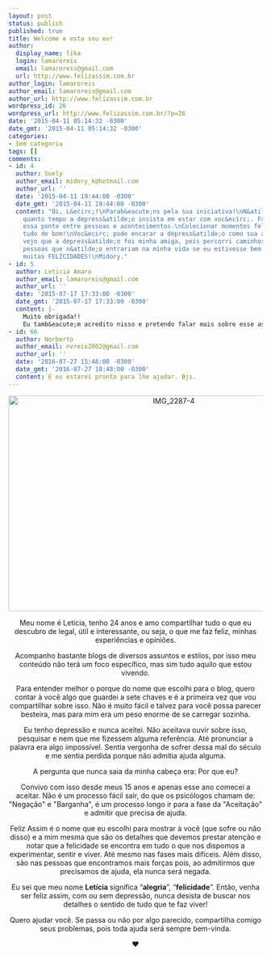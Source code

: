 ```yaml
---
layout: post
status: publish
published: true
title: Welcome e esta sou eu!
author:
  display_name: lika
  login: lamaroreis
  email: lamaroreis@gmail.com
  url: http://www.felizassim.com.br
author_login: lamaroreis
author_email: lamaroreis@gmail.com
author_url: http://www.felizassim.com.br
wordpress_id: 26
wordpress_url: http://www.felizassim.com.br/?p=26
date: '2015-04-11 05:14:32 -0300'
date_gmt: '2015-04-11 05:14:32 -0300'
categories:
- Sem categoria
tags: []
comments:
- id: 4
  author: Suely
  author_email: midory_k@hotmail.com
  author_url: ''
  date: '2015-04-11 19:44:00 -0300'
  date_gmt: '2015-04-11 19:44:00 -0300'
  content: "Oi, L&ecirc;!\nParab&eacute;ns pela sua iniciativa!\nN&atilde;o importa
    quanto tempo a depress&atilde;o insista em estar com voc&ecirc;. Fa&ccedil;a dela
    essa ponte entre pessoas e acontecimentos.\nColecionar momentos felizes &eacute;
    tudo de bom!\nVoc&ecirc; pode encarar a depress&atilde;o como sua amiga ou inimiga.Hoje
    vejo que a depress&atilde;o foi minha amiga, pois percorri caminhos e conheci
    pessoas que n&atilde;o entrariam na minha vida se eu estivesse bem! \nDesejo-lhe
    muitas FELICIDADES!\nMidory."
- id: 5
  author: Leticia Amaro
  author_email: lamaroreis@gmail.com
  author_url: ''
  date: '2015-07-17 17:33:00 -0300'
  date_gmt: '2015-07-17 17:33:00 -0300'
  content: |-
    Muito obrigada!!
    Eu tamb&eacute;m acredito nisso e pretendo falar mais sobre esse assunto :)
- id: 66
  author: Norberto
  author_email: nvreis2002@gmail.com
  author_url: ''
  date: '2016-07-27 15:48:00 -0300'
  date_gmt: '2016-07-27 18:48:00 -0300'
  content: E eu estarei pronto para lhe ajudar. Bjs.
---
```

<p style="text-align: center;"><a href="http://52.88.2.168/wp-content/uploads/2015/04/IMG_2287-4.jpg"><img class=" wp-image-10 size-large aligncenter" src="http://52.88.2.168/wp-content/uploads/2015/04/IMG_2287-4-1024x683.jpg" alt="IMG_2287-4" width="640" height="427" /></a></p></p>
<p style="text-align: center;">Meu nome &eacute; Let&iacute;cia, tenho 24 anos e amo compartilhar tudo o que eu descubro de legal, &uacute;til e interessante, ou seja, o que me faz feliz, minhas experi&ecirc;ncias e opini&otilde;es.</p></p>
<p style="text-align: center;">Acompanho bastante blogs de diversos assuntos e estilos, por isso meu conte&uacute;do n&atilde;o ter&aacute; um foco espec&iacute;fico, mas sim tudo aquilo que estou vivendo.</p></p>
<p style="text-align: center;">Para entender melhor o porque do nome que escolhi para o blog, quero contar &agrave; voc&ecirc; algo que guardei a sete chaves e &eacute; a primeira vez que vou compartilhar sobre isso. N&atilde;o &eacute; muito f&aacute;cil e talvez para voc&ecirc; possa parecer besteira, mas para mim era um peso enorme de se carregar sozinha.</p></p>
<p style="text-align: center;">Eu tenho depress&atilde;o e nunca aceitei. N&atilde;o aceitava ouvir sobre isso, pesquisar e nem que me fizessem alguma refer&ecirc;ncia. At&eacute; pronunciar a palavra era algo imposs&iacute;vel. Sentia vergonha de sofrer dessa mal do s&eacute;culo e me sentia perdida porque n&atilde;o admitia ajuda alguma.</p></p>
<p style="text-align: center;">A pergunta que nunca saia da minha cabe&ccedil;a era: Por que eu?</p></p>
<p style="text-align: center;">Convivo com isso desde meus 15 anos e apenas esse ano comecei a aceitar. N&atilde;o &eacute; um processo f&aacute;cil sair, do que os psic&oacute;logos chamam de: "Nega&ccedil;&atilde;o" e "Barganha", &eacute; um processo longo ir para a fase da "Aceita&ccedil;&atilde;o" e admitir que precisa de ajuda.</p></p>
<p style="text-align: center;">Feliz Assim &eacute; o nome que eu escolhi para mostrar &agrave; voc&ecirc; (que sofre ou n&atilde;o disso) e a mim mesma que s&atilde;o os detalhes que devemos prestar aten&ccedil;&atilde;o e notar que a felicidade se encontra em tudo o que nos dispomos a experimentar, sentir e viver. At&eacute; mesmo nas fases mais dif&iacute;ceis. Al&eacute;m disso, s&atilde;o nas pessoas que encontramos mais for&ccedil;as pois, ao admitirmos que precisamos de ajuda, ela nunca ser&aacute; negada.</p></p>
<p style="text-align: center;">Eu sei que meu nome <strong>Let&iacute;cia </strong>significa &ldquo;<strong>alegria</strong>&rdquo;, &ldquo;<strong>felicidade</strong>&rdquo;. Ent&atilde;o, venha ser feliz assim, com ou sem depress&atilde;o, nunca desista de buscar nos detalhes o sentido de tudo que te faz viver!</p></p>
<p style="text-align: center;">Quero ajudar voc&ecirc;. Se passa ou n&atilde;o por algo parecido, compartilha comigo seus problemas, pois toda ajuda ser&aacute; sempre bem-vinda.</p></p>
<p style="text-align: center;">&hearts;</p></p>
